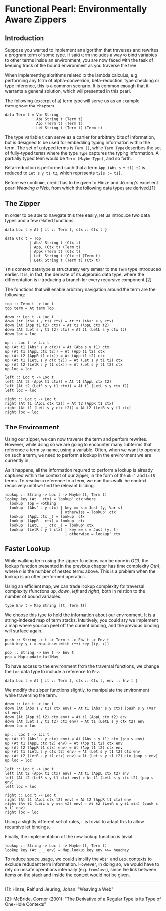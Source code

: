 # Functional Pearl: Environmentally Aware Zippers

## Introduction

Suppose you wanted to implement an algorithm that traverses and rewrites a program term of some type. If said term includes a way to bind variables to other terms inside an environment, you are now faced with the task of keeping track of the bound environment as you traverse the tree.

When implementing alorithms related to the lambda calculus, e.g performing any form of alpha-conversion, beta-reduction, type checking or type inference, this is a common scenario. It is common enough that it warrants a general solution, which will presented in this pearl.

The following (excerpt of a) term type will serve us as an example throughout the chapters.

    data Term t = Var String
                | Abs String t (Term t)
                | App (Term t) (Term t)
                | Let String t (Term t) (Term t)
            
The type variable `t` can serve as a carrier for arbitrary bits of information, but is designed to be used for embedding typing information within the term. The set of untyped terms is `Term ()`, while `Term Type` describes the set of fully-typed terms where the type `Type` captures the typing information. A partially typed term would be `Term (Maybe Type)`, and so forth.

Beta-reduction is performed such that a term `App (Abs s y t1) t2` is reduced to `Let s y t1 t2`, which represents `t2[s := t1]`.

Before we continue, credit has to be given to Hinze and Jeuring's excellent pearl _Weaving a Web_, from which the following data types are derived.[1]

## The Zipper

In order to be able to navigate this tree easily, let us introduce two data types and a few related functions.

    data Loc t = At { it :: Term t, ctx :: Ctx t }

    data Ctx t = Top
               | Abs' String t (Ctx t)
               | AppL (Ctx t) (Term t)
               | AppR (Term t) (Ctx t)
               | LetL String t (Ctx t) (Term t)
               | LetR String t (Term t) (Ctx t)

This context data type is structurally very similar to the `Term` type introduced earlier. It is, in fact, the derivate of its algebraic data type, where the differentation is introducing a branch for every recursive component.[2]

The functions that will enable arbitrary navigation around the term are the following:

    top :: Term t -> Loc t
    top term = At term Top

    down :: Loc t -> Loc t
    down (At (Abs s y t1) ctx) = At t1 (Abs' s y ctx)
    down (At (App t1 t2) ctx) = At t1 (AppL ctx t2)
    down (At (Let s y t1 t2) ctx) = At t1 (LetL s y ctx t2)
    down loc = loc

    up :: Loc t -> Loc t
    up (At t1 (Abs' s y ctx)) = At (Abs s y t1) ctx
    up (At t1 (AppL ctx t2)) = At (App t1 t2) ctx
    up (At t2 (AppR t1 ctx)) = At (App t1 t2) ctx
    up (At t1 (LetL s y ctx t2)) = At (Let s y t1 t2) ctx
    up (At t2 (LetR s y t1 ctx)) = At (Let s y t1 t2) ctx
    up loc = loc

    left :: Loc t -> Loc t
    left (At t2 (AppR t1 ctx)) = At t1 (AppL ctx t2)
    left (At t2 (LetR s y t1 ctx)) = At t1 (LetL s y ctx t2)
    left loc = loc

    right :: Loc t -> Loc t
    right (At t1 (AppL ctx t2)) = At t2 (AppR t1 ctx)
    right (At t1 (LetL s y ctx t2)) = At t2 (LetR s y t1 ctx)
    right loc = loc

## The Environment

Using our zipper, we can now traverse the term and perform rewrites. However, while doing so we are going to encounter many subterms that reference a term by name, using a variable. Often, when we want to operate on such a term, we need to perform a lookup in the environment we are currently in.

As it happens, all the information required to perform a lookup is already captured within the context of our zipper, in the form of the `Abs'` and `LetR` terms. To resolve a reference to a term, we can thus walk the context recusively until we find the relevant binding.

    lookup :: String -> Loc t -> Maybe (t, Term t)
    lookup key (At _ ctx) = lookup' ctx where
      lookup' Top = Nothing
      lookup' (Abs' s y ctx) | key == s = Just (y, Var s)
                             | otherwise = lookup' ctx
      lookup' (AppL ctx _) = lookup' ctx
      lookup' (AppR _ ctx) = lookup' ctx
      lookup' (LetL _ _ ctx _) = lookup' ctx
      lookup' (LetR s y t ctx) | key == s = Just (y, t)
                               | otherwise = lookup' ctx


## Faster Lookup

While walking term using the zipper functions can be done in _O(1)_, the lookup function presented in the previous chapter has time complexity _O(n)_, where _n_ is the number of nested terms above. This is a problem when the lookup is an often performed operation.

Using an efficient map, we can trade lookup complexity for traversal complexity (functions _up_, _down_, _left_ and _right_), both in relation to the number of bound variables.

    type Env t = Map String [(t, Term t)]
    
We choose this type to hold the information about our environment. It is a string-indexed map of term stacks. Intuitively, you could say we implement a map where you can peel off the current binding, and the previous binding will surface again.

    push :: String -> t -> Term t -> Env t -> Env t
    push key y t = Map.insertWith (++) key [(y, t)]

    pop :: String -> Env t -> Env t
    pop = Map.update tailMay

To have access to the environment from the traversal functions, we change the `Loc` data type to include a reference to `Env`.

    data Loc t = At { it :: Term t, ctx :: Ctx t, env :: Env t }

We modify the zipper functions slightly, to manipulate the environment while traversing the term.

    down :: Loc t -> Loc t
    down (At (Abs s y t1) ctx env) = At t1 (Abs' s y ctx) (push s y (Var s) env)
    down (At (App t1 t2) ctx env) = At t1 (AppL ctx t2) env
    down (At (Let s y t1 t2) ctx env) = At t1 (LetL s y ctx t2) env
    down loc = loc

    up :: Loc t -> Loc t
    up (At t1 (Abs' s y ctx) env) = At (Abs s y t1) ctx (pop s env)
    up (At t1 (AppL ctx t2) env) = At (App t1 t2) ctx env
    up (At t2 (AppR t1 ctx) env) = At (App t1 t2) ctx env
    up (At t1 (LetL s y ctx t2) env) = At (Let s y t1 t2) ctx env
    up (At t2 (LetR s y t1 ctx) env) = At (Let s y t1 t2) ctx (pop s env)
    up loc = loc

    left :: Loc t -> Loc t
    left (At t2 (AppR t1 ctx) env) = At t1 (AppL ctx t2) env
    left (At t2 (LetR s y t1 ctx) env) = At t1 (LetL s y ctx t2) (pop s env)
    left loc = loc

    right :: Loc t -> Loc t
    right (At t1 (AppL ctx t2) env) = At t2 (AppR t1 ctx) env
    right (At t1 (LetL s y ctx t2) env) = At t2 (LetR s y t1 ctx) (push s y t1 env)
    right loc = loc

Using a slightly different set of rules, it is trivial to adapt this to allow recursive let bindings.

Finally, the implementation of the new lookup function is trivial.

    lookup :: String -> Loc t -> Maybe (t, Term t)
    lookup key (At _ _ env) = Map.lookup key env >>= headMay

To reduce space usage, we could simplify the `Abs'` and `LetR` contexts to exclude redudant term information. However, in doing so, we would have to rely on unsafe operations internally (e.g. `fromJust`), since the link between items on the stack and inside the context would not be given.

---
    
[1]: Hinze, Ralf and Jeuring, Johan: "Weaving a Web"

[2]: McBride, Connor (2001): "The Derivative of a Regular Type is its Type of One-Hole Contexts"